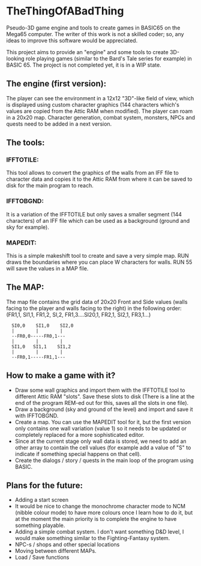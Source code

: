 # TheThingOfABadThing
Pseudo-3D game engine and tools to create games in BASIC65 on the Mega65 computer.
The writer of this work is not a skilled coder; so, any ideas to improve this software would be appreciated.

This project aims to provide an "engine" and some tools to create 3D-looking role playing games (similar to the Bard's Tale series for example) in BASIC 65.
The project is not completed yet, it is in a WIP state.

## The engine (first version):
  The player can see the environment in a 12x12 "3D"-like field of view, which is displayed using custom character graphics (144 characters which's values are copied from the Attic RAM when modified).
  The player can roam in a 20x20 map.
  Character generation, combat system, monsters, NPCs and quests need to be added in a next version.

## The tools:
  ### IFFTOTILE:
  This tool allows to convert the graphics of the walls from an IFF file to character data and copies it to the Attic RAM from where it can be saved to disk for the main program to reach.
  ### IFFTOBGND:
  It is a variation of the IFFTOTILE but only saves a smaller segment (144 characters) of an IFF file which can be used as a background (ground and sky for example).
  ### MAPEDIT:
  This is a simple makeshift tool to create and save a very simple map. RUN draws the boundaries where you can place W characters for walls. RUN 55 will save the values in a MAP file.

## The MAP:
  The map file contains the grid data of 20x20 Front and Side values (walls facing to the player and walls facing to the right) in the following order: (FR1,1, SI1,1, FR1,2, SI,2, FR1,3....SI20,1, FR2,1, SI2,1, FR3,1...)

      SI0,0    SI1,0    SI2,0
      |        |        |
      --FR0,0-----FR0,1---
      |        |        |
      SI1,0   SI1,1    SI1,2
      |        |        |
      --FR0,1-----FR1,1---

## How to make a game with it?
  - Draw some wall graphics and import them with the IFFTOTILE tool to different Attic RAM "slots". Save these slots to disk (There is a line at the end of the program REM-ed out for this, saves all the slots in one file).
  - Draw a background (sky and ground of the level) and import and save it with IFFTOBGND.
  - Create a map. You can use the MAPEDIT tool for it, but the first version only contains one wall variation (value 1) so it needs to be updated or completely replaced for a more sophisticated editor.
  - Since at the current stage only wall data is stored, we need to add an other array to contain the cell values (for example add a value of "S" to indicate if something special happens on that cell).
  - Create the dialogs / story / quests in the main loop of the program using BASIC.

## Plans for the future:
  - Adding a start screen
  - It would be nice to change the monochrome character mode to NCM (nibble colour mode) to have more colours once I learn how to do it, but at the moment the main priority is to complete the engine to have something playable.
  - Adding a simple combat system. I don't want something D&D level, I would make something similar to the Fighting-Fantasy system.
  - NPC-s / shops and other special locations
  - Moving between different MAPs.
  - Load / Save functions
  
